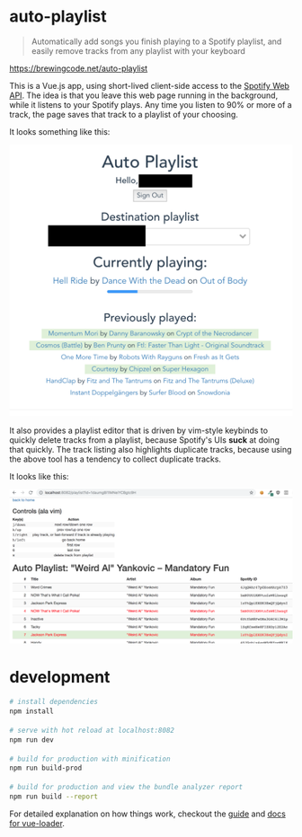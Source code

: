 # auto-playlist

> Automatically add songs you finish playing to a Spotify playlist, and easily
remove tracks from any playlist with your keyboard

https://brewingcode.net/auto-playlist

This is a Vue.js app, using short-lived client-side access to the
[Spotify Web API](https://developer.spotify.com/web-api/endpoint-reference/).
The idea is that you leave this web page running in the background, while it
listens to your Spotify plays. Any time you listen to 90% or more of a track,
the page saves that track to a playlist of your choosing.

It looks something like this:

![screenshot](screenshot.png)

It also provides a playlist editor that is driven by vim-style keybinds to
quickly delete tracks from a playlist, because Spotify's UIs **suck** at doing
that quickly. The track listing also highlights duplicate tracks, because
using the above tool has a tendency to collect duplicate tracks.

It looks like this:

![playlist editor](playlist-editor.png)

# development

``` bash
# install dependencies
npm install

# serve with hot reload at localhost:8082
npm run dev

# build for production with minification
npm run build-prod

# build for production and view the bundle analyzer report
npm run build --report
```

For detailed explanation on how things work, checkout the [guide](http://vuejs-templates.github.io/webpack/) and [docs for vue-loader](http://vuejs.github.io/vue-loader).
